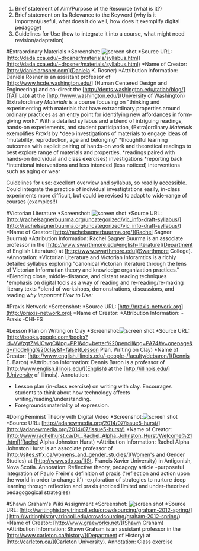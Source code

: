 1. Brief statement of Aim/Purpose of the Resource (what is it?)
2. Brief statement on Its Relevance to the Keyword (why is it important/useful, what does it do well, how does it exemplify digital pedagogy)
3. Guidelines for Use (how to integrate it into a course, what might need revision/adaptation)


#Extraordinary Materials
*Screenshot: ![screen
shot](../images/extraordinary-materials.jpg)
*Source URL:
[http://dada.cca.edu/~drosner/materials/syllabus.html](http://dada.cca.edu/~drosner/materials/syllabus.html)
*Name of Creator: [http://danielarosner.com](Daniela K. Rosner)
*Attribution Information: Daniela Rosner is an assistant professor of [http://www.hcde.washington.edu/] (Human Centered Design and Engineering) and co-direct the [http://depts.washington.edu/tatlab/blog/](TAT Lab) at the [http://www.washington.edu/](University of
Washington)
(Extra)ordinary *Materials* is a course focusing on "thinking and experimenting with materials that have extraordinary properties around ordinary practices as an entry point for identifying new affordances in form-giving work." With a detailed syllabus and a blend of intriguing readings, hands-on experiements, and student participation, (Extra)ordinary *Materials* exemplifies *Praxis* by 
*deep investigations of materials to engage ideas of "mutability, reproduction, age and belonging"
*thoughtful learning outcomes with explicit pairing of hands-on work and theoretical readings to best explore range of materials and properties.
*readings paired with hands-on (individual and class exercises) investigations
*reporting back
*intentional interventions and less intended (less noticed)
interventions such as aging or wear

Guidelines for use: excellent overview and syllabus, so readily
accessible. Could integrate the practice of individual investigtations easily, in-class experiments more difficult, but could be revised to adapt to wide-range of courses (examples!!)


#Victorian Literature
*Screenshot: ![screen
shot](../images/victorian-literature.jpg)
*Source URL:[http://rachelsagnerbuurma.org/uncategorized/vic_info-draft-syllabus/] (http://rachelsagnerbuurma.org/uncategorized/vic_info-draft-syllabus/)
*Name of Creator: [http://rachelsagnerbuurma.org/](Rachel Sagner Buurma)
*Attribution Information: Rachel Sagner Buurma is an associate professor in the [http://www.swarthmore.edu/english-literature](Department of English Literature) at [http://www.swarthmore.edu](Swarthmore College).
*Annotation:
*Victorian Literature and Victorian Inforamtics is a richly
detailed syllabus exploring "canonical Victorian literature through the lens of Victorian Informatian theory and knowledge organization practices." 
*Blending close, middle-distance, and distant reading techniques
*emphasis on digital tools as a way of reading and
re-reading/re-making literary texts
*blend of workshops, demonstrations, discussions, and reading
*why important*
*How to Use:*

#Praxis Network
*Screenshot:
*Source URL: [http://praxis-network.org](http://praxis-network.org)
*Name of Creator:
*Attribution Information:
-Praxis
-CHI-FS

#Lesson Plan on Writing on Clay
*Screenshot:![screen shot](../images/writing-on-clay/)
*Source URL: [http://books.google.com/books?id=VWzgtZMJCwgC&lpg=PP1&dq=better%20pencil&pg=PA74#v=onepage&q=modeling%20clay&f=false](Lesson Plan, Writing on Clay)
*Name of Creator: [http://www.english.illinois.edu/-people-/faculty/debaron/](Dennis E. Baron)
*Attribution Information: Dennis Baron is a professor of [http://www.english.illinois.edu/](English) at the [http://illinois.edu/](University of Illinois).
Annotation:
 * Lesson plan (in-class exercise) on writing with clay. Encourages students to think about how technology affects writing/reading/understanding.
 * Foregrounds materiality of expression.

#Doing Feminist Theory with Digital Video
*Screenshot:![screen shot](../images/feminist-theory/)
*Source URL: [http://adanewmedia.org/2014/07/issue5-hurst/](http://adanewmedia.org/2014/07/issue5-hurst/)
*Name of Creator: [http://www.rachelhurst.ca/Dr._Rachel_Alpha_Johnston_Hurst/Welcome%21.html](Rachel Alpha Johnston Hurst)
*Attribution Information: Rachel Alpha Johnston Hurst is an associate
professor of [http://sites.stfx.ca/womens_and_gender_studies/](Women's and Gender Studies) at [http://www.stfx.ca/](St. Francis Xavier University) in Antigonish, Nova Scotia.
Annotation:
Reflective theory, pedagogy article
-purposeful integration of Paulo Freire's definition of praxis
('reflection and action upon the world in order to change it')
-exploration of strategies to nurture deep learning through reflection
and praxis (noticed limited and under-theorized pedagogogical
strategies)

#Shawn Graham's Wiki Assignment
*Screenshot: ![screen shot](../images/wikiblitz/)
*Source URL: [http://writinghistory.trincoll.edu/crowdsourcing/graham-2012-spring/]( http://writinghistory.trincoll.edu/crowdsourcing/graham-2012-spring/)
*Name of Creator: [http://www.graeworks.net/](Shawn Graham)
*Attribution Information: Shawn Graham is an assistant professor in the
[http://www.carleton.ca/history/](Department of History) at [http://carleton.ca/](Carleton University).
Annotation:
Class exercise

